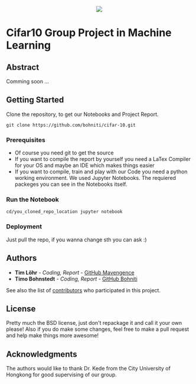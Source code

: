 <div style="border-bottom:none;">
  <div align="center"> 
    <img style="border-bottom:none;" src="https://github.com/bohniti/cifar-10/edit/master/report/photo/0_cityu.png">
  </div>
</div>

# Cifar10 Group Project in Machine Learning

## Abstract

Comming soon ...

## Getting Started

Clone the repository, to get our Notebooks and Project Report.

```
git clone https://github.com/bohniti/cifar-10.git
```

### Prerequisites

- Of course you need git to get the source
- If you want to compile the report by yourself you need a LaTex Compiler for your OS and maybe an IDE which makes things easier
- If you want to compile, train and play with our Code you need a python working environment. We used Jupyter Notebooks. The requiered packeges you can see in the Notebooks itself.

### Run the Notebook

```
cd/you_cloned_repo_location jupyter notebook
```

### Deployment

Just pull the repo, if you wanna change sth you can ask :)

## Authors

* **Tim Löhr** - *Coding, Report* - [GitHub Mavengence](https://github.com/Mavengence)
* **Timo Bohnstedt** - *Coding, Report* - [GitHub Bohniti](https://github.com/bohniti)



See also the list of [contributors](https://github.com/bohniti/cifar-10/graphs/contributors) who participated in this project.

## License

Pretty much the BSD license, just don't repackage it and call it your own please!
Also if you do make some changes, feel free to make a pull request and help make things more awesome!

## Acknowledgments

The authors would like to thank Dr. Kede from the City University of Hongkong for good supervising of our group. 
